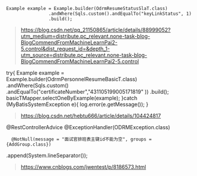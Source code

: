 ```
Example example = Example.builder(OdrmResumeStatusSlaT.class)
                .andWhere(Sqls.custom().andEqualTo("keyLinkStatus", 1)
                .build();
```
> https://blog.csdn.net/qq_21150865/article/details/88999052?utm_medium=distribute.pc_relevant.none-task-blog-BlogCommendFromMachineLearnPai2-5.control&dist_request_id=&depth_1-utm_source=distribute.pc_relevant.none-task-blog-BlogCommendFromMachineLearnPai2-5.control
> 
 try{
            Example example = Example.builder(OdrmPersonnelResumeBasicT.class)
                    .andWhere(Sqls.custom()
                            .andEqualTo("certificateNumber","431105199005171819" ))
                    .build();
            basicTMapper.selectOneByExample(example);
        }catch (MyBatisSystemException e){
            log.error(e.getMessage());
        }

>https://blog.csdn.net/hebtu666/article/details/104424817

  
  @RestControllerAdvice
     @ExceptionHandler(ODRMException.class)
  
  
  
      @NotNull(message = "面试官排班表主键id不能为空", groups = {AddGroup.class})
  
  
  .append(System.lineSeparator());
  > https://www.cnblogs.com/jwentest/p/8186573.html
